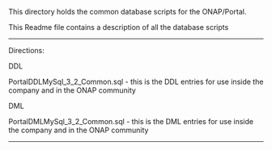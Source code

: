 This directory holds the common database scripts for the ONAP/Portal.

This Readme file contains a description of all the database scripts
  
***************************************************************************************************************************************

Directions: 

DDL

PortalDDLMySql_3_2_Common.sql  - this is the DDL entries for use inside the company and in the ONAP community

DML

PortalDMLMySql_3_2_Common.sql  - this is the DML entries for use inside the company and in the ONAP community

***************************************************************************************************************************************
